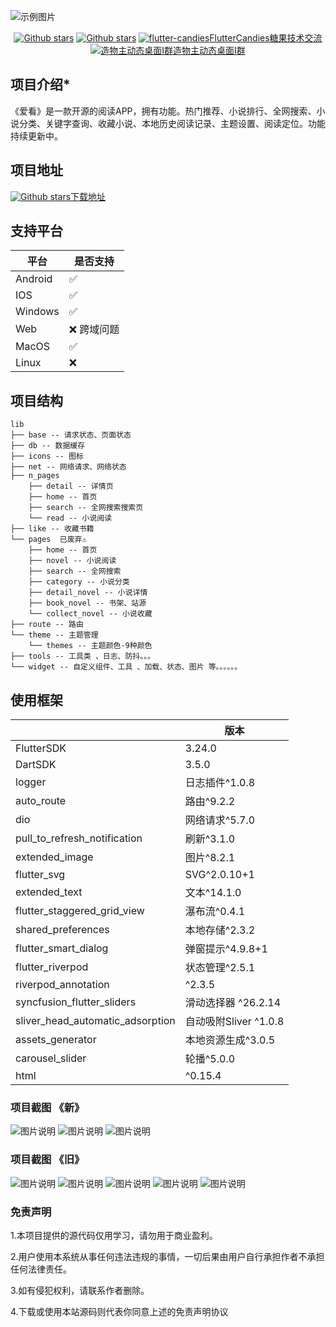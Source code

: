 ![示例图片](https://m.qpic.cn/psc?/V13kbO6L1NnSEN/LiySpxowE0yeWXwBdXN*STQ.Aqq*ouV8lzjkVT0hQzfHSa8Cw3Teo5Lt5YnKhxap1gzFFdwJHMxLJRyCdr4KIhlvFs0Hri7JBdfKPDOubiQ!/b&bo=AAqQAQAKkAEFFzQ!&rf=viewer_4)

<p align="center">
    <a href='https://github.com/fluttercandies/flutter_novel'><img alt="Github stars" src="https://img.shields.io/github/stars/fluttercandies/flutter_novel?logo=github"></a>
    <a href='https://github.com/fluttercandies/flutter_novel'><img alt="Github stars" src="https://img.shields.io/github/forks/fluttercandies/flutter_novel?logo=github"></a>
    <a target="_blank" href="https://jq.qq.com/?_wv=1027&k=5bcc0gy"><img border="0" src="https://pub.idqqimg.com/wpa/images/group.png" alt="flutter-candies" title="flutter-candies">FlutterCandies糖果技术交流</a>
    <a target="_blank" href="https://qm.qq.com/cgi-bin/qm/qr?k=mYfvheURi3cqPskrWXaLddE5MyslIIy8&jump_from=webapi&authKey=pGJ8ddoO9qrnRY0AKs7pEML06J4s02WaJRs0KDJsDQju9kw8GYX0WevrACX96c8o"><img border="0" src="https://pub.idqqimg.com/wpa/images/group.png" alt="造物主动态桌面Ⅰ群" title="造物主动态桌面Ⅰ群">造物主动态桌面Ⅰ群</a>
</p>

## 项目介绍*

《爱看》是一款开源的阅读APP，拥有功能。热门推荐、小说排行、全网搜索、小说分类、关键字查询、收藏小说、本地历史阅读记录、主题设置、阅读定位。功能持续更新中。

## 项目地址

<a href='https://github.com/7-bit11/novel_flutter_bit_source/blob/main/%E7%88%B1%E7%9C%8Bv2.0.1.apk'><img alt="Github stars" src="https://img.shields.io/github/stars/7-bit11/novel_flutter_bit_source?logo=github">下载地址</a>

## 支持平台

| 平台                           | 是否支持
|------------------------------- | ---------------------------
| Android                        |  ✅
| IOS                            |  ✅
| Windows                        |  ✅
| Web                            |  ❌ 跨域问题
| MacOS                          |  ✅
| Linux                          |  ❌

## 项目结构

```
lib
├── base -- 请求状态、页面状态
├── db -- 数据缓存
├── icons -- 图标
├── net -- 网络请求、网络状态
├── n_pages
    ├── detail -- 详情页
    ├── home -- 首页
    ├── search -- 全网搜索搜索页
    └── read -- 小说阅读 
├── like -- 收藏书籍
└── pages  已废弃⚠
    ├── home -- 首页
    ├── novel -- 小说阅读
    ├── search -- 全网搜索
    ├── category -- 小说分类
    ├── detail_novel -- 小说详情
    ├── book_novel -- 书架、站源
    └── collect_novel -- 小说收藏
├── route -- 路由
└── theme -- 主题管理
    └── themes -- 主题颜色-9种颜色
├── tools -- 工具类 、日志、防抖。。。
└── widget -- 自定义组件、工具 、加载、状态、图片 等。。。。。。
```

## 使用框架

|                                | 版本
|------------------------------- | ---------------------------
| FlutterSDK                     |  3.24.0
| DartSDK                        |  3.5.0
| logger                         |  日志插件^1.0.8
| auto_route                     |  路由^9.2.2
| dio                            |  网络请求^5.7.0
| pull_to_refresh_notification   |  刷新^3.1.0
| extended_image                 |  图片^8.2.1
| flutter_svg                    |  SVG^2.0.10+1
| extended_text                  |  文本^14.1.0
| flutter_staggered_grid_view    |  瀑布流^0.4.1
| shared_preferences             |  本地存储^2.3.2
| flutter_smart_dialog           |  弹窗提示^4.9.8+1
| flutter_riverpod               |  状态管理^2.5.1
| riverpod_annotation            |  ^2.3.5
| syncfusion_flutter_sliders     |  滑动选择器 ^26.2.14
| sliver_head_automatic_adsorption| 自动吸附Sliver ^1.0.8
| assets_generator               | 本地资源生成^3.0.5
| carousel_slider                | 轮播^5.0.0
| html                           | ^0.15.4

### 项目截图 《新》

![图片说明](./md/57_1x_shots_so.png)
![图片说明](./md/729_1x_shots_so.png)
![图片说明](./md/300_1x_shots_so.png)

### 项目截图 《旧》

![图片说明](./md/488_1x_shots_so.png)
![图片说明](./md/660_1x_shots_so.png)
![图片说明](./md/970_1x_shots_so.png)
![图片说明](./md/300_1x_shots_so.png)
![图片说明](./md/305shots_so.png)

### 免责声明

1.本项目提供的源代码仅用学习，请勿用于商业盈利。

2.用户使用本系统从事任何违法违规的事情，一切后果由用户自行承担作者不承担任何法律责任。

3.如有侵犯权利，请联系作者删除。

4.下载或使用本站源码则代表你同意上述的免责声明协议

